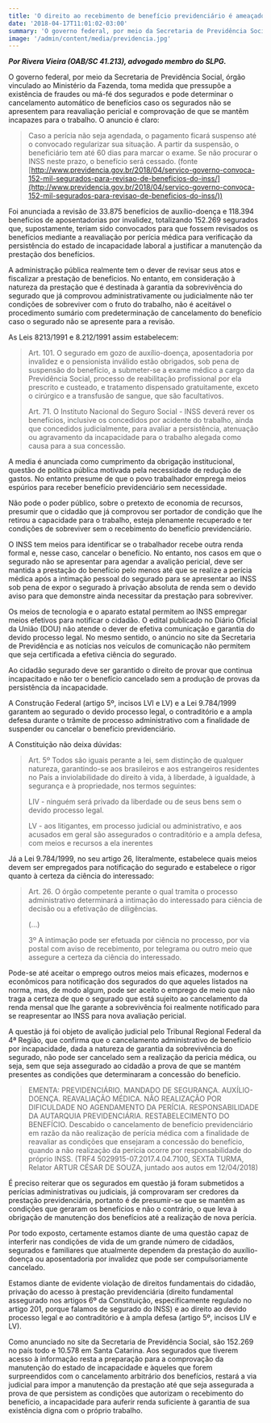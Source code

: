 ```yaml
---
title: 'O direito ao recebimento de benefício previdenciário é ameaçado pelo cancelamento automático'
date: '2018-04-17T11:01:02-03:00'
summary: 'O governo federal, por meio da Secretaria de Previdência Social, órgão vinculado ao Ministério da Fazenda, toma medida que pressupõe a existência de fraudes ou má-fé dos segurados e pode determinar o cancelamento automático de benefícios caso os segurados não se apresentem para reavaliação pericial e comprovação de que se mantêm incapazes para o trabalho.'
image: '/admin/content/media/previdencia.jpg'
---
```


_**Por Rivera Vieira (OAB/SC 41.213), advogado membro do SLPG.**_

O governo federal, por meio da Secretaria de Previdência Social, órgão vinculado ao Ministério da Fazenda, toma medida que pressupõe a existência de fraudes ou má-fé dos segurados e pode determinar o cancelamento automático de benefícios caso os segurados não se apresentem para reavaliação pericial e comprovação de que se mantêm incapazes para o trabalho. O anuncio é claro:

> Caso a perícia não seja agendada, o pagamento ficará suspenso até o convocado regularizar sua situação. A partir da suspensão, o beneficiário tem até 60 dias para marcar o exame. Se não procurar o INSS neste prazo, o benefício será cessado. (fonte [http://www.previdencia.gov.br/2018/04/servico-governo-convoca-152-mil-segurados-para-revisao-de-beneficios-do-inss/](http://www.previdencia.gov.br/2018/04/servico-governo-convoca-152-mil-segurados-para-revisao-de-beneficios-do-inss/))

Foi anunciada a revisão de 33.875 benefícios de auxílio-doença e 118.394 benefícios de aposentadorias por invalidez, totalizando 152.269 segurados que, supostamente, teriam sido convocados para que fossem revisados os benefícios mediante a reavaliação por perícia médica para verificação da persistência do estado de incapacidade laboral a justificar a manutenção da prestação dos benefícios.

A administração pública realmente tem o dever de revisar seus atos e fiscalizar a prestação de benefícios. No entanto, em consideração à natureza da prestação que é destinada à garantia da sobrevivência do segurado que já comprovou administrativamente ou judicialmente não ter condições de sobreviver com o fruto do trabalho, não é aceitável o procedimento sumário com predeterminação de cancelamento do benefício caso o segurado não se apresente para a revisão.

As Leis 8213/1991 e 8.212/1991 assim estabelecem:

> Art. 101. O segurado em gozo de auxílio-doença, aposentadoria por invalidez e o pensionista inválido estão obrigados, sob pena de suspensão do benefício, a submeter-se a exame médico a cargo da Previdência Social, processo de reabilitação profissional por ela prescrito e custeado, e tratamento dispensado gratuitamente, exceto o cirúrgico e a transfusão de sangue, que são facultativos.
>
> Art. 71. O Instituto Nacional do Seguro Social - INSS deverá rever os benefícios, inclusive os concedidos por acidente do trabalho, ainda que concedidos judicialmente, para avaliar a persistência, atenuação ou agravamento da incapacidade para o trabalho alegada como causa para a sua concessão.

A media é anunciada como cumprimento da obrigação institucional, questão de política pública motivada pela necessidade de redução de gastos. No entanto presume de que o povo trabalhador emprega meios espúrios para receber benefício previdenciário sem necessidade.

Não pode o poder público, sobre o pretexto de economia de recursos, presumir que o cidadão que já comprovou ser portador de condição que lhe retirou a capacidade para o trabalho, esteja plenamente recuperado e ter condições de sobreviver sem o recebimento do benefício previdenciário.

O INSS tem meios para identificar se o trabalhador recebe outra renda formal e, nesse caso, cancelar o benefício. No entanto, nos casos em que o segurado não se apresentar para agendar a avalição pericial, deve ser mantida a prestação do benefício pelo menos até que se realize a perícia médica após a intimação pessoal do segurado para se apresentar ao INSS sob pena de expor o segurado à privação absoluta de renda sem o devido aviso para que demonstre ainda necessitar da prestação para sobreviver.

Os meios de tecnologia e o aparato estatal permitem ao INSS empregar meios efetivos para notificar o cidadão. O edital publicado no Diário Oficial da União (DOU) não atende o dever de efetiva comunicação e garantia do devido processo legal. No mesmo sentido, o anúncio no site da Secretaria de Previdência e as notícias nos veículos de comunicação não permitem que seja certificada a efetiva ciência do segurado.

Ao cidadão segurado deve ser garantido o direito de provar que continua incapacitado e não ter o benefício cancelado sem a produção de provas da persistência da incapacidade.

A Construção Federal (artigo 5º, incisos LVI e LV) e a Lei 9.784/1999 garantem ao segurado o devido processo legal, o contraditório e a ampla defesa durante o trâmite de processo administrativo com a finalidade de suspender ou cancelar o benefício previdenciário.

A Constituição não deixa dúvidas:

> Art. 5º Todos são iguais perante a lei, sem distinção de qualquer natureza, garantindo-se aos brasileiros e aos estrangeiros residentes no País a inviolabilidade do direito à vida, à liberdade, à igualdade, à segurança e à propriedade, nos termos seguintes:
>
> LIV - ninguém será privado da liberdade ou de seus bens sem o devido processo legal.
>
> LV - aos litigantes, em processo judicial ou administrativo, e aos acusados em geral são assegurados o contraditório e a ampla defesa, com meios e recursos a ela inerentes

Já a Lei 9.784/1999, no seu artigo 26, literalmente, estabelece quais meios devem ser empregados para notificação do segurado e estabelece o rigor quanto à certeza da ciência do interessado:

> Art. 26. O órgão competente perante o qual tramita o processo administrativo determinará a intimação do interessado para ciência de decisão ou a efetivação de diligências.
>
> (...)
>
> 3º A intimação pode ser efetuada por ciência no processo, por via postal com aviso de recebimento, por telegrama ou outro meio que assegure a certeza da ciência do interessado.

Pode-se até aceitar o emprego outros meios mais eficazes, modernos e econômicos para notificação dos segurados do que aqueles listados na norma, mas, de modo algum, pode ser aceito o emprego de meio que não traga a certeza de que o segurado que está sujeito ao cancelamento da renda mensal que lhe garante a sobrevivência foi realmente notificado para se reapresentar ao INSS para nova avaliação pericial.

A questão já foi objeto de avalição judicial pelo Tribunal Regional Federal da 4ª Região, que confirma que o cancelamento administrativo de benefício por incapacidade, dada a natureza de garantia da sobrevivência do segurado, não pode ser cancelado sem a realização da pericia médica, ou seja, sem que seja assegurado ao cidadão a prova de que se mantém presentes as condições que determinaram a concessão do benefício.

> EMENTA: PREVIDENCIÁRIO. MANDADO DE SEGURANÇA. AUXÍLIO-DOENÇA. REAVALIAÇÃO MÉDICA. NÃO REALIZAÇÃO POR DIFICULDADE NO AGENDAMENTO DA PERÍCIA. RESPONSABILIDADE DA AUTARQUIA PREVIDENCIÁRIA. RESTABELECIMENTO DO BENEFÍCIO. Descabido o cancelamento de benefício previdenciário em razão da não realização de perícia médica com a finalidade de reavaliar as condições que ensejaram a concessão do benefício, quando a não realização da perícia ocorre por responsabilidade do próprio INSS. (TRF4 5029915-07.2017.4.04.7100, SEXTA TURMA, Relator ARTUR CÉSAR DE SOUZA, juntado aos autos em 12/04/2018)

É preciso reiterar que os segurados em questão já foram submetidos a perícias administrativas ou judiciais, já comprovaram ser credores da prestação previdenciária, portanto é de presumir-se que se mantêm as condições que geraram os benefícios e não o contrário, o que leva à obrigação de manutenção dos benefícios até a realização de nova perícia.

Por todo exposto, certamente estamos diante de uma questão capaz de interferir nas condições de vida de um grande número de cidadãos, segurados e familiares que atualmente dependem da prestação do auxílio-doença ou aposentadoria por invalidez que pode ser compulsoriamente cancelado.

Estamos diante de evidente violação de direitos fundamentais do cidadão, privação do acesso à prestação previdenciária (direito fundamental assegurado nos artigos 6º da Constituição, especificamente regulado no artigo 201, porque falamos de segurado do INSS) e ao direito ao devido processo legal e ao contraditório e à ampla defesa (artigo 5º, incisos LIV e LV).

Como anunciado no site da Secretaria de Previdência Social, são 152.269 no país todo e 10.578 em Santa Catarina. Aos segurados que tiverem acesso à informação resta a preparação para a comprovação da manutenção do estado de incapacidade e àqueles que forem surpreendidos com o cancelamento arbitrário dos benefícios, restará a via judicial para impor a manutenção da prestação até que seja assegurada a prova de que persistem as condições que autorizam o recebimento do benefício, a incapacidade para auferir renda suficiente à garantia de sua existência digna com o próprio trabalho.
